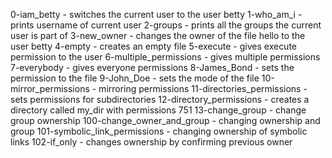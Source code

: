 0-iam_betty - switches the current user to the user betty
1-who_am_i - prints username of current user
2-groups - prints all the groups the current user is part of
3-new_owner - changes the owner of the file hello to the user betty
4-empty - creates an empty file
5-execute - gives execute permission to the user
6-multiple_permissions - gives multiple permissions
7-everybody - gives everyone permissions
8-James_Bond - sets the permission to the file
9-John_Doe - sets the mode of the file
10-mirror_permissions - mirroring permissions
11-directories_permissions - sets permissions for subdirectories
12-directory_permissions - creates a directory called my_dir with permissions 751
13-change_group - change group ownership
100-change_owner_and_group - changing ownership and group
101-symbolic_link_permissions - changing ownership of symbolic links
102-if_only - changes ownership by confirming previous owner
